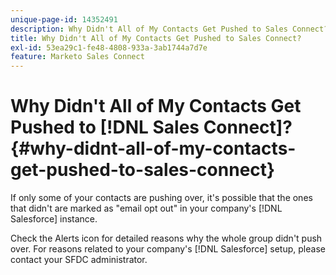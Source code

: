 ```yaml
---
unique-page-id: 14352491
description: Why Didn't All of My Contacts Get Pushed to Sales Connect? - Marketo Docs - Product Documentation
title: Why Didn't All of My Contacts Get Pushed to Sales Connect?
exl-id: 53ea29c1-fe48-4808-933a-3ab1744a7d7e
feature: Marketo Sales Connect
---
```

# Why Didn't All of My Contacts Get Pushed to [!DNL Sales Connect]? {#why-didnt-all-of-my-contacts-get-pushed-to-sales-connect}

If only some of your contacts are pushing over, it's possible that the ones that didn't are marked as "email opt out" in your company's [!DNL Salesforce] instance.

Check the Alerts icon for detailed reasons why the whole group didn't push over. For reasons related to your company's [!DNL Salesforce] setup, please contact your SFDC administrator.
